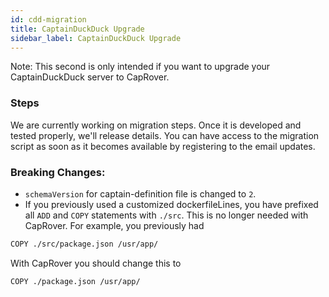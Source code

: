```yaml
---
id: cdd-migration
title: CaptainDuckDuck Upgrade
sidebar_label: CaptainDuckDuck Upgrade
---
```


Note: This second is only intended if you want to upgrade your CaptainDuckDuck server to CapRover.

### Steps

We are currently working on migration steps. Once it is developed and tested properly, we'll release details. You can have access to the migration script as soon as it becomes available by registering to the email updates.


### Breaking Changes:
- `schemaVersion` for captain-definition file is changed to `2`.
- If you previously used a customized dockerfileLines, you have prefixed all `ADD` and `COPY` statements with `./src`. This is no longer needed with CapRover. For example, you previously had 
```bash
COPY ./src/package.json /usr/app/
```

With CapRover you should change this to

```bash
COPY ./package.json /usr/app/
```